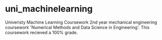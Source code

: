 # uni_machinelearning
 Univeristy Machine Learning Coursework
2nd year mechanical engineering coursework 'Numerical Methods and Data Science in Engineering'. This coursework recieved a 100% grade.